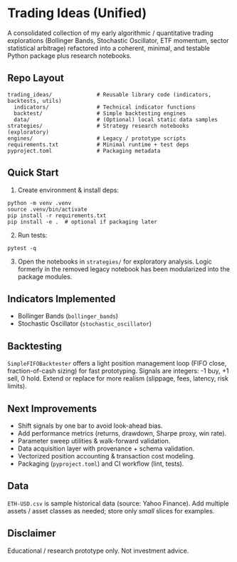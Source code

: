 # Trading Ideas (Unified)

A consolidated collection of my early algorithmic / quantitative trading explorations (Bollinger Bands, Stochastic Oscillator, ETF momentum, sector statistical arbitrage) refactored into a coherent, minimal, and testable Python package plus research notebooks.

## Repo Layout

```
trading_ideas/              # Reusable library code (indicators, backtests, utils)
  indicators/               # Technical indicator functions
  backtest/                 # Simple backtesting engines
  data/                     # (Optional) local static data samples
strategies/                 # Strategy research notebooks (exploratory)
engines/                    # Legacy / prototype scripts
requirements.txt            # Minimal runtime + test deps
pyproject.toml              # Packaging metadata
```

## Quick Start

1. Create environment & install deps:
```
python -m venv .venv
source .venv/bin/activate
pip install -r requirements.txt
pip install -e .  # optional if packaging later
```
2. Run tests:
```
pytest -q
```
3. Open the notebooks in `strategies/` for exploratory analysis. Logic formerly in the removed legacy notebook has been modularized into the package modules.

## Indicators Implemented
- Bollinger Bands (`bollinger_bands`)
- Stochastic Oscillator (`stochastic_oscillator`)

## Backtesting
`SimpleFIFOBacktester` offers a light position management loop (FIFO close, fraction-of-cash sizing) for fast prototyping. Signals are integers: -1 buy, +1 sell, 0 hold. Extend or replace for more realism (slippage, fees, latency, risk limits).

## Next Improvements
- Shift signals by one bar to avoid look-ahead bias.
- Add performance metrics (returns, drawdown, Sharpe proxy, win rate).
- Parameter sweep utilities & walk-forward validation.
- Data acquisition layer with provenance + schema validation.
- Vectorized position accounting & transaction cost modeling.
- Packaging (`pyproject.toml`) and CI workflow (lint, tests).

## Data
`ETH-USD.csv` is sample historical data (source: Yahoo Finance). Add multiple assets / asset classes as needed; store only *small* slices for examples.

## Disclaimer
Educational / research prototype only. Not investment advice.
